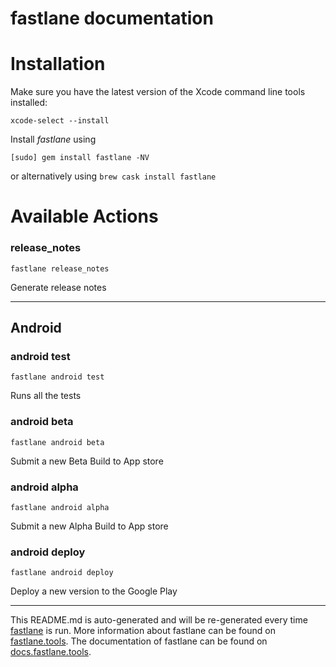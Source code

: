 fastlane documentation
================
# Installation

Make sure you have the latest version of the Xcode command line tools installed:

```
xcode-select --install
```

Install _fastlane_ using
```
[sudo] gem install fastlane -NV
```
or alternatively using `brew cask install fastlane`

# Available Actions
### release_notes
```
fastlane release_notes
```
Generate release notes

----

## Android
### android test
```
fastlane android test
```
Runs all the tests
### android beta
```
fastlane android beta
```
Submit a new Beta Build to App store
### android alpha
```
fastlane android alpha
```
Submit a new Alpha Build to App store
### android deploy
```
fastlane android deploy
```
Deploy a new version to the Google Play

----

This README.md is auto-generated and will be re-generated every time [fastlane](https://fastlane.tools) is run.
More information about fastlane can be found on [fastlane.tools](https://fastlane.tools).
The documentation of fastlane can be found on [docs.fastlane.tools](https://docs.fastlane.tools).

